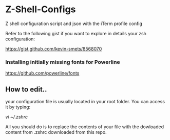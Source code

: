 # Z-Shell-Configs
Z shell configuration script and json with the iTerm profile config

Refer to the following gist if you want to explore in details your zsh configuration: 

https://gist.github.com/kevin-smets/8568070

### Installing initially missing fonts for Powerline

https://github.com/powerline/fonts

## How to edit.. 
your configuration file is usually located in your root folder. 
You can access it by typing: 

*vi ~/.zshrc*

All you should do is to replace the contents of your file with the dowloaded content from .zshrc downloaded from this repo.
